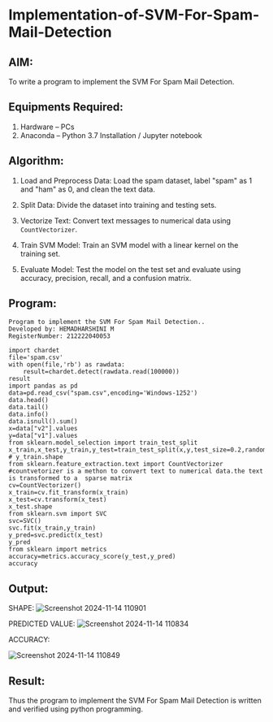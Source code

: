 # Implementation-of-SVM-For-Spam-Mail-Detection

## AIM:
To write a program to implement the SVM For Spam Mail Detection.

## Equipments Required:
1. Hardware – PCs
2. Anaconda – Python 3.7 Installation / Jupyter notebook

## Algorithm:
1. Load and Preprocess Data: Load the spam dataset, label "spam" as 1 and "ham" as 0, and clean the text data.

2. Split Data: Divide the dataset into training and testing sets.

3. Vectorize Text: Convert text messages to numerical data using `CountVectorizer`.

4. Train SVM Model: Train an SVM model with a linear kernel on the training set.

5. Evaluate Model: Test the model on the test set and evaluate using accuracy, precision, recall, and a confusion matrix.
## Program:
```
Program to implement the SVM For Spam Mail Detection..
Developed by: HEMADHARSHINI M
RegisterNumber: 212222040053 
```
```
import chardet
file='spam.csv'
with open(file,'rb') as rawdata:
    result=chardet.detect(rawdata.read(100000))
result
import pandas as pd
data=pd.read_csv("spam.csv",encoding='Windows-1252')
data.head()
data.tail()
data.info()
data.isnull().sum()
x=data["v2"].values
y=data["v1"].values
from sklearn.model_selection import train_test_split
x_train,x_test,y_train,y_test=train_test_split(x,y,test_size=0.2,random_state=0)
# y_train.shape
from sklearn.feature_extraction.text import CountVectorizer
#countvetorizer is a methon to convert text to numerical data.the text is transformed to a  sparse matrix
cv=CountVectorizer()
x_train=cv.fit_transform(x_train)
x_test=cv.transform(x_test)
x_test.shape
from sklearn.svm import SVC
svc=SVC()
svc.fit(x_train,y_train)
y_pred=svc.predict(x_test)
y_pred
from sklearn import metrics
accuracy=metrics.accuracy_score(y_test,y_pred)
accuracy
```

## Output:

SHAPE:
![Screenshot 2024-11-14 110901](https://github.com/user-attachments/assets/7e6a58d4-03e8-4672-9d90-1bf9a2f5d675)


PREDICTED VALUE:
![Screenshot 2024-11-14 110834](https://github.com/user-attachments/assets/71e1fce4-c87d-4e01-8cc9-7df985c6f5a5)

ACCURACY:

![Screenshot 2024-11-14 110849](https://github.com/user-attachments/assets/9071ec1f-df93-4ea1-8222-8a6707ae7a33)


## Result:
Thus the program to implement the SVM For Spam Mail Detection is written and verified using python programming.
